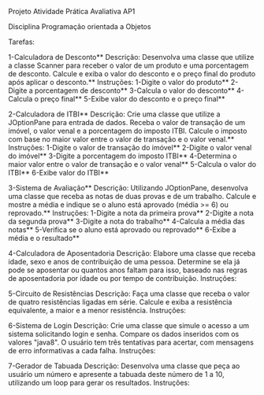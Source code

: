 Projeto Atividade Prática Avaliativa AP1

Disciplina Programação orientada a Objetos

Tarefas:

1-Calculadora de Desconto\**
Descrição: Desenvolva uma classe que utilize a classe Scanner para receber o valor de um produto e uma porcentagem de desconto. Calcule e exiba o valor do desconto e o preço final do produto após aplicar o desconto.\**
Instruções: 1-Digite o valor do produto\**
            2-Digite a porcentagem de desconto\**
            3-Calcula o valor do desconto\**
            4-Calcula o preço final\**
            5-Exibe valor do desconto e o preço final\**

2-Calculadora de ITBI\**
Descrição: Crie uma classe que utilize a JOptionPane para entrada de dados. Receba o valor de transação de um imóvel, o valor venal e a porcentagem do imposto ITBI. Calcule o imposto com base no maior valor entre o valor de transação e o valor venal.\**
Instruções: 1-Digite o valor de transação do imóvel\**
            2-Digite o valor venal do imóvel\**
            3-Digite a porcentagem do imposto ITBI\**
            4-Determina o maior valor entre o valor de transação e o valor venal\**
            5-Calcula o valor do ITBI\**
            6-Exibe valor do ITBI\**

3-Sistema de Avaliação\**
Descrição: Utilizando JOptionPane, desenvolva uma classe que receba as notas de duas provas e de um trabalho. Calcule e mostre a média e indique se o aluno está aprovado (média >= 6) ou reprovado.\**
Instruções: 1-Digite a nota da primeira prova\**
            2-Digite a nota da segunda prova\**
            3-Digite a nota do trabalho\**
            4-Calcula a média das notas\**
            5-Verifica se o aluno está aprovado ou reprovado\**
            6-Exibe a média e o resultado\**

4-Calculadora de Aposentadoria
Descrição: Elabore uma classe que receba idade, sexo e anos de contribuição de uma pessoa. Determine se ela já pode se aposentar ou quantos anos faltam para isso, baseado nas regras de aposentadoria por idade ou por tempo de contribuição.
Instruções:

5-Circuito de Resistências
Descrição: Faça uma classe que receba o valor de quatro resistências ligadas em série. Calcule e exiba a resistência equivalente, a maior e a menor resistência.
Instruções:

6-Sistema de Login
Descrição: Crie uma classe que simule o acesso a um sistema solicitando login e senha. Compare os dados inseridos com os valores "java8". O usuário tem três tentativas para acertar, com mensagens de erro informativas a cada falha.
Instruções:

7-Gerador de Tabuada
Descrição: Desenvolva uma classe que peça ao usuário um número e apresente a tabuada deste número de 1 a 10, utilizando um loop para gerar os resultados.
Instruções: